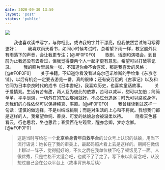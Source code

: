 ```yaml
---
date: 2020-09-30 13:50
layout: 'post'
status: 'public'
---
```

![](https://inz.oss-cn-beijing.aliyuncs.com/Images/Pixabay/take-it-easy-2015200_1920.jpg)
<audio src="https://inz.oss-cn-beijing.aliyuncs.com/Audios/128kbit/%E3%81%8D%E3%81%A3%E3%81%A8%E3%81%BE%E3%81%9F%E3%81%84%E3%81%A4%E3%81%8B.mp3"  autoplay loop></audio>

&emsp;&emsp;我也喜欢读书写字，与你相比，或许我的字并不漂亮，但我依然尝试练习写得更好；
&emsp;&emsp;我喜欢雨天看书，如同小时候考试时，总希望下雨一样，教室窗外只有雨落下的声音，会让我更专注；[@#F0F0F0]
&emsp;&emsp;歌剧、话剧和演唱会，到目前为止我还没有去看过，但我觉得要两个人一起才更有意思，希望可以打破零记录。
&emsp;&emsp;我的照片里最后一张，不知道你会不会喜欢，那是我喜爱的风格；[@#F0F0F0]
&emsp;&emsp;关于书籍，不知道你看没看过乌尔巴诺维斯的手绘集《东京老铺》，以后有机会一定要去游览一番，真的很棒；还有安万侣的《古事记》以及和它同为日本奈良时代的成书《日本書紀》，我喜欢历史，也喜欢童话故事。
&emsp;&emsp;关于爱情观。生活有苦有甜，两人互为彼此的依靠，苦可以减半，甜可以加倍；简简单单，平平淡淡，一切外在的东西够用就好，不必过分追逐；时光可以腐败身体，念我们的心性依然可以保持纯真、率直。[@#F0F0F0]
&emsp;&emsp;我曾经读到过这样一句话：谨慎的做选择，不是纠结或挑剔；而是对生活的上心和不将就。我想我们都是这样的人，我希望单纯、善良、可爱的姑娘总会被温柔以待。
&emsp;&emsp;晓看天色暮看云，行也思君，坐也思君；春赏百花冬观雪，醒亦念卿，梦亦念卿。[@#F0F0F0]
>  这是当时写给在一个**北京单身青年自救平台**的公众号上认识的姑娘，用当下流行语说：她长在了我的审美上，最起码照片看上去是这样的。期间在微信上聊过一阵子，觉得挺好的，不久之后在我单位楼下吃了顿饭见了一面。人很优秀，只是性格不太适合吧，也就不了了之了。写下来以此留念吧，从没想过自己会在公众平台上（故事背景与后续）